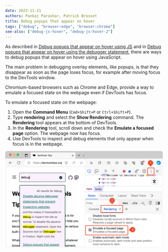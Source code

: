 ```yaml
---
date: 2023-11-21
authors: Pankaj Parashar, Patrick Brosset
title: Debug popups that appear on hover
tags: ["debug", "browser:edge", "browser:chrome"]
see-also: ["debug-js-hover", "debug-js-hover-2"]
---
```


As described in [Debug popups that appear on hover using JS](./debug-js-hover.md) and in [Debug popups that appear on hover using the debugger statement](./debug-js-hover-2.md), there are ways to debug popups that appear on hover using JavaScript.

The main problem in debugging overlay elements, like popups, is that they disappear as soon as the page loses focus, for example after moving focus to the DevTools window.

Chromium-based browsers such as Chrome and Edge, provide a way to emulate a focused state on the webpage even if DevTools has focus.

To emulate a focused state on the webpage:

1. Open the **Command Menu** (`Cmd+Shift+P` or `Ctrl+Shift+P`).
1. Type **rendering** and select the **Show Rendering** command. The **Rendering** tool appears at the bottom of DevTools.
1. In the **Rendering** tool, scroll down and check the **Emulate a focused page** option. The webpage now has focus.
1. Use DevTools to inspect and debug elements that only appear when focus is in the webpage.

![The Rendering tool in DevTools, showing the Emulate a focused page option](../../assets/img/debug-popups-on-hover.png)
